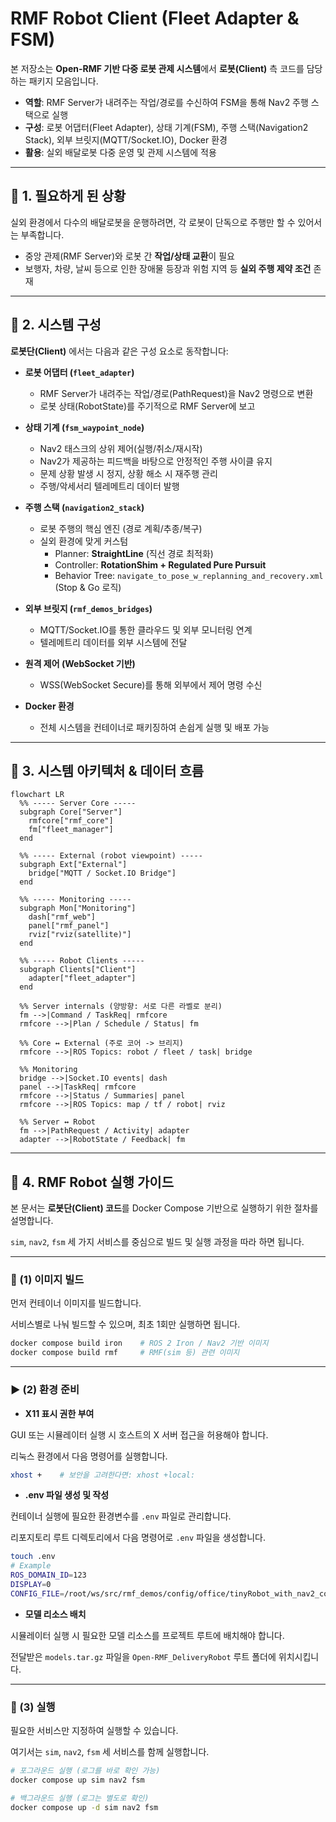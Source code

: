 # RMF Robot Client (Fleet Adapter & FSM)

본 저장소는 **Open-RMF 기반 다중 로봇 관제 시스템**에서 **로봇(Client)** 측 코드를 담당하는 패키지 모음입니다.  

- **역할**: RMF Server가 내려주는 작업/경로를 수신하여 FSM을 통해 Nav2 주행 스택으로 실행  
- **구성**: 로봇 어댑터(Fleet Adapter), 상태 기계(FSM), 주행 스택(Navigation2 Stack), 외부 브릿지(MQTT/Socket.IO), Docker 환경  
- **활용**: 실외 배달로봇 다중 운영 및 관제 시스템에 적용  

---

## 📌 1. 필요하게 된 상황
실외 환경에서 다수의 배달로봇을 운행하려면, 각 로봇이 단독으로 주행만 할 수 있어서는 부족합니다.  
- 중앙 관제(RMF Server)와 로봇 간 **작업/상태 교환**이 필요  
- 보행자, 차량, 날씨 등으로 인한 장애물 등장과 위험 지역 등 **실외 주행 제약 조건** 존재

---

## 🔧 2. 시스템 구성
**로봇단(Client)** 에서는 다음과 같은 구성 요소로 동작합니다:

- **로봇 어댑터 (`fleet_adapter`)**  
  - RMF Server가 내려주는 작업/경로(PathRequest)을 Nav2 명령으로 변환  
  - 로봇 상태(RobotState)를 주기적으로 RMF Server에 보고  

- **상태 기계 (`fsm_waypoint_node`)**  
  - Nav2 태스크의 상위 제어(실행/취소/재시작)  
  - Nav2가 제공하는 피드백을 바탕으로 안정적인 주행 사이클 유지  
  - 문제 상황 발생 시 정지, 상황 해소 시 재주행 관리
  - 주행/악세서리 텔레메트리 데이터 발행  

- **주행 스택 (`navigation2_stack`)**  
  - 로봇 주행의 핵심 엔진 (경로 계획/추종/복구)  
  - 실외 환경에 맞게 커스텀  
    - Planner: **StraightLine** (직선 경로 최적화)
    - Controller: **RotationShim + Regulated Pure Pursuit**  
    - Behavior Tree: `navigate_to_pose_w_replanning_and_recovery.xml` (Stop & Go 로직)

- **외부 브릿지 (`rmf_demos_bridges`)**  
  - MQTT/Socket.IO를 통한 클라우드 및 외부 모니터링 연계  
  - 텔레메트리 데이터를 외부 시스템에 전달  

- **원격 제어 (WebSocket 기반)**  
  - WSS(WebSocket Secure)를 통해 외부에서 제어 명령 수신  

- **Docker 환경**  
  - 전체 시스템을 컨테이너로 패키징하여 손쉽게 실행 및 배포 가능

---

## 🔀 3. 시스템 아키텍처 & 데이터 흐름
```mermaid
flowchart LR
  %% ----- Server Core -----
  subgraph Core["Server"]
    rmfcore["rmf_core"]
    fm["fleet_manager"]
  end

  %% ----- External (robot viewpoint) -----
  subgraph Ext["External"]
    bridge["MQTT / Socket.IO Bridge"]
  end

  %% ----- Monitoring -----
  subgraph Mon["Monitoring"]
    dash["rmf_web"]
    panel["rmf_panel"]
    rviz["rviz(satellite)"]
  end

  %% ----- Robot Clients -----
  subgraph Clients["Client"]
    adapter["fleet_adapter"]
  end

  %% Server internals (양방향: 서로 다른 라벨로 분리)
  fm -->|Command / TaskReq| rmfcore
  rmfcore -->|Plan / Schedule / Status| fm

  %% Core ↔ External (주로 코어 -> 브리지)
  rmfcore -->|ROS Topics: robot / fleet / task| bridge

  %% Monitoring
  bridge -->|Socket.IO events| dash          
  panel -->|TaskReq| rmfcore                 
  rmfcore -->|Status / Summaries| panel      
  rmfcore -->|ROS Topics: map / tf / robot| rviz   

  %% Server ↔ Robot
  fm -->|PathRequest / Activity| adapter
  adapter -->|RobotState / Feedback| fm
```

---

## 🚀 4. RMF Robot 실행 가이드  

본 문서는 **로봇단(Client) 코드**를 Docker Compose 기반으로 실행하기 위한 절차를 설명합니다.  

`sim`, `nav2`, `fsm` 세 가지 서비스를 중심으로 빌드 및 실행 과정을 따라 하면 됩니다.

---

### 🧱 (1) 이미지 빌드

먼저 컨테이너 이미지를 빌드합니다.  

서비스별로 나눠 빌드할 수 있으며, 최초 1회만 실행하면 됩니다.

```bash
docker compose build iron    # ROS 2 Iron / Nav2 기반 이미지
docker compose build rmf     # RMF(sim 등) 관련 이미지
```

---

### ▶️ (2) 환경 준비

- **X11 표시 권한 부여**  

GUI 또는 시뮬레이터 실행 시 호스트의 X 서버 접근을 허용해야 합니다.  

리눅스 환경에서 다음 명령어를 실행합니다.  

```bash
xhost +    # 보안을 고려한다면: xhost +local:
```

- **.env 파일 생성 및 작성**  

컨테이너 실행에 필요한 환경변수를 `.env` 파일로 관리합니다.  

리포지토리 루트 디렉토리에서 다음 명령어로 `.env` 파일을 생성합니다.  

```bash
touch .env
# Example
ROS_DOMAIN_ID=123
DISPLAY=0
CONFIG_FILE=/root/ws/src/rmf_demos/config/office/tinyRobot_with_nav2_config.yaml  # ← 중요: 실제 환경에 맞게 수정
```

- **모델 리소스 배치**  

시뮬레이터 실행 시 필요한 모델 리소스를 프로젝트 루트에 배치해야 합니다.  

전달받은 `models.tar.gz` 파일을 `Open-RMF_DeliveryRobot` 루트 폴더에 위치시킵니다.  

---

### 🚀 (3) 실행

필요한 서비스만 지정하여 실행할 수 있습니다.  

여기서는 `sim`, `nav2`, `fsm` 세 서비스를 함께 실행합니다.  

```bash
# 포그라운드 실행 (로그를 바로 확인 가능)
docker compose up sim nav2 fsm

# 백그라운드 실행 (로그는 별도로 확인)
docker compose up -d sim nav2 fsm
```